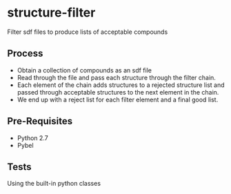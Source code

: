 # structure-filter

Filter sdf files to produce lists of acceptable compounds

Process
-------

- Obtain a collection of compounds as an sdf file
- Read through the file and pass each structure through
the filter chain.
- Each element of the chain adds structures
 to a rejected structure list and passed through acceptable
structures to the next element in the chain.
- We end up with a reject list for each filter element and
a final good list.

Pre-Requisites
--------------

- Python 2.7
- Pybel

Tests
-----

Using the built-in python classes

